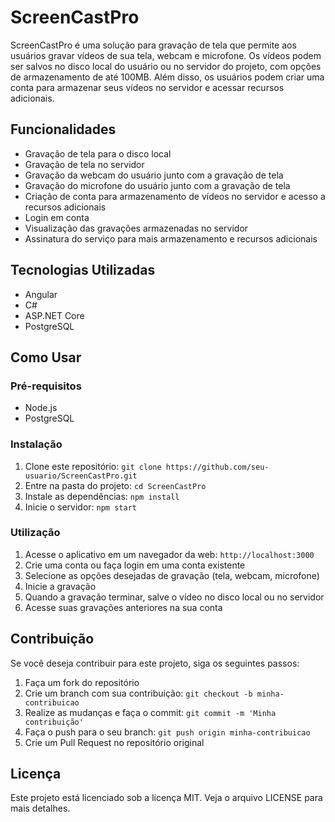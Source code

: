 # ScreenCastPro

ScreenCastPro é uma solução para gravação de tela que permite aos usuários gravar vídeos de sua tela, webcam e microfone. Os vídeos podem ser salvos no disco local do usuário ou no servidor do projeto, com opções de armazenamento de até 100MB. Além disso, os usuários podem criar uma conta para armazenar seus vídeos no servidor e acessar recursos adicionais.

## Funcionalidades

- Gravação de tela para o disco local
- Gravação de tela no servidor
- Gravação da webcam do usuário junto com a gravação de tela
- Gravação do microfone do usuário junto com a gravação de tela
- Criação de conta para armazenamento de vídeos no servidor e acesso a recursos adicionais
- Login em conta
- Visualização das gravações armazenadas no servidor
- Assinatura do serviço para mais armazenamento e recursos adicionais

## Tecnologias Utilizadas

- Angular
- C#
- ASP.NET Core
- PostgreSQL

## Como Usar

### Pré-requisitos

- Node.js
- PostgreSQL

### Instalação

1. Clone este repositório: `git clone https://github.com/seu-usuario/ScreenCastPro.git`
2. Entre na pasta do projeto: `cd ScreenCastPro`
3. Instale as dependências: `npm install`
4. Inicie o servidor: `npm start`

### Utilização

1. Acesse o aplicativo em um navegador da web: `http://localhost:3000`
2. Crie uma conta ou faça login em uma conta existente
3. Selecione as opções desejadas de gravação (tela, webcam, microfone)
4. Inicie a gravação
5. Quando a gravação terminar, salve o vídeo no disco local ou no servidor
6. Acesse suas gravações anteriores na sua conta

## Contribuição

Se você deseja contribuir para este projeto, siga os seguintes passos:

1. Faça um fork do repositório
2. Crie um branch com sua contribuição: `git checkout -b minha-contribuicao`
3. Realize as mudanças e faça o commit: `git commit -m 'Minha contribuição'`
4. Faça o push para o seu branch: `git push origin minha-contribuicao`
5. Crie um Pull Request no repositório original

## Licença

Este projeto está licenciado sob a licença MIT. Veja o arquivo LICENSE para mais detalhes.
